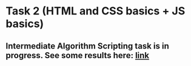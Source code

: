 # Task 2 (HTML and CSS basics + JS basics)

##  Intermediate Algorithm Scripting task is in progress. See some results here: [link](https://www.freecodecamp.com/cath-kb)